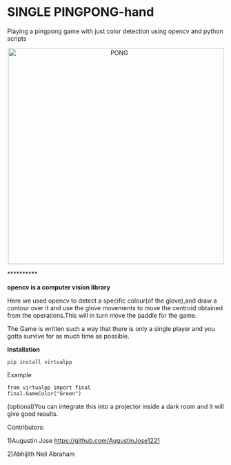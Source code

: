 # SINGLE PINGPONG-hand 
Playing a pingpong game with just color detection  using opencv and python scripts
<p align="center">
  <img src="https://i.chzbgr.com/full/6686158592/h4715F533/"
       height="500" width="500"alt="PONG"/>
</p>
**********

**opencv is a computer vision library**


Here we used opencv to detect a specific colour(of the glove),and draw a contour over it and use the glove movements to move the centroid obtained from the operations.This will in turn move the paddle for the game.

The Game is written such a way that there is only a single player and you gotta survive for as much time as possible.

**Installation**

```
pip install virtualpp
```

Example

```
from virtualpp import final
final.GameColor("Green") 
```


(optional)You can integrate this into a projector inside a dark room and it will give good results.

Contributors:

1)Augustin Jose
https://github.com/AugustinJose1221

2)Abhijith Neil Abraham




